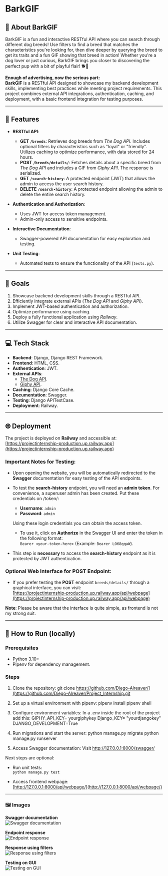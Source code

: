 # BarkGIF
## 🐾 About BarkGIF

BarkGIF is a fun and interactive RESTful API where you can search through different dog breeds! Use filters to find a breed that matches the characteristics you're looking for, then dive deeper by querying the breed to get its traits and a fun GIF showing that breed in action! Whether you're a dog lover or just curious, BarkGIF brings you closer to discovering the perfect pup with a bit of playful flair! 🐕🎉

**Enough of advertising, now the serious part:**  
**BarkGIF** is a RESTful API designed to showcase my backend development skills, implementing best practices while meeting project requirements. This project combines external API integrations, authentication, caching, and deployment, with a basic frontend integration for testing purposes.

---

## 🌟 Features

- **RESTful API**:
  - **GET `/breeds`**: Retrieves dog breeds from *The Dog API*. Includes optional filters by characteristics such as "loyal" or "friendly". Utilizes caching to optimize performance, with data stored for 24 hours.
  - **POST `/breeds/details/`**: Fetches details about a specific breed from *The Dog API* and includes a GIF from *Giphy API*. The response is serialized.
  - **GET `/search-history`**: A protected endpoint (JWT) that allows the admin to access the user search history.
  - **DELETE `/search-history`**: A protected endpoint allowing the admin to delete the entire search history.

- **Authentication and Authorization**:
  - Uses JWT for access token management.
  - Admin-only access to sensitive endpoints.

- **Interactive Documentation**:
  - Swagger-powered API documentation for easy exploration and testing.

- **Unit Testing**:
  - Automated tests to ensure the functionality of the API (`tests.py`).

---

## 🎯 Goals

1. Showcase backend development skills through a RESTful API.  
2. Efficiently integrate external APIs (*The Dog API* and *Giphy API*).  
3. Implement JWT-based authentication and authorization.  
4. Optimize performance using caching.  
5. Deploy a fully functional application using *Railway*.  
6. Utilize Swagger for clear and interactive API documentation.

---

## 💻 Tech Stack

- **Backend**: Django, Django REST Framework.  
- **Frontend**: HTML, CSS.
- **Authentication**: JWT.
- **External APIs**: 
  - [The Dog API](https://thedogapi.com).  
  - [Giphy API](https://developers.giphy.com).  
- **Caching**: Django Core Cache.
- **Documentation**: Swagger.  
- **Testing**: Django APITestCase.  
- **Deployment**: Railway.  

---

## 🌐 Deployment

The project is deployed on **Railway** and accessible at:  
[https://projectinternship-production.up.railway.app](https://projectinternship-production.up.railway.app)

### Important Notes for Testing:
- Upon opening the website, you will be automatically redirected to the **Swagger** documentation for easy testing of the API endpoints.
- To test the **search-history** endpoint, you will need an **admin token**. For convenience, a superuser admin has been created. Put these credentials on /token/:
   - **Username**: `admin`
   - **Password**: `admin`
   
   Using these login credentials you can obtain the access token.
   - To use it, click on **Authorize** in the Swagger UI and enter the token in the following format:  
     `Bearer <your-token-here>` (Example: `Bearer LO68qqaW`).

- This step is **necessary** to access the **search-history** endpoint as it is protected by JWT authentication.
  
### Optional Web Interface for POST Endpoint:
- If you prefer testing the **POST** endpoint `breeds/details/` through a graphical interface, you can visit:  
  [https://projectinternship-production.up.railway.app/api/webpage](https://projectinternship-production.up.railway.app/api/webpage)  

**Note**: Please be aware that the interface is quite simple, as frontend is not my strong suit.

---

## 🚀 How to Run (locally)

### Prerequisites
- Python 3.10+
- Pipenv for dependency management.

### Steps
1. Clone the repository:
   git clone https://github.com/Diego-Alreaver/](https://github.com/Diego-Alreaver/Project_Internship.git
   
2. Set up a virtual environment with pipenv:
   pipenv install
   pipenv shell
   
3. Configure environment variables:
   In a .env inside the root of the project add this:
       GIPHY_API_KEY= yourgiphykey
       Django_KEY= "yourdjangokey"
       DJANGO_DEVELOPMENT=True
      
4. Run migrations and start the server:
   python manage.py migrate
   python manage.py runserver

5. Access Swagger documentation:
   Visit http://127.0.0.1:8000/swagger/

Next steps are optional:

- Run unit tests:  
  `python manage.py test`

- Access frontend webpage:  
  [http://127.0.0.1:8000/api/webpage/](http://127.0.0.1:8000/api/webpage/)

---

### 🖼️ Images

**Swagger documentation**  
![Swagger documentation](https://github.com/user-attachments/assets/94a703d7-2d73-499c-a3f6-eb3585d80004)

**Endpoint response**  
![Endpoint response](https://github.com/user-attachments/assets/917368d9-ce26-4b5d-9caa-a7283afefbdd)

**Response using filters**  
![Response using filters](https://github.com/user-attachments/assets/632c8548-2574-4c8b-8a8a-5cc70960d0ef)

**Testing on GUI**  
![Testing on GUI](https://github.com/user-attachments/assets/e38468c1-d260-4220-abb1-ca1a3114fcf1)

